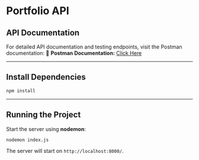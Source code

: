 # Portfolio API

## API Documentation

For detailed API documentation and testing endpoints, visit the Postman documentation: 📌 **Postman Documentation:** [Click Here](https://documenter.getpostman.com/view/32810522/2sAYdcrXnt)

---

## Install Dependencies

```sh
npm install
```

---

## Running the Project

Start the server using **nodemon**:

```sh
nodemon index.js
```

The server will start on `http://localhost:8000/`.




